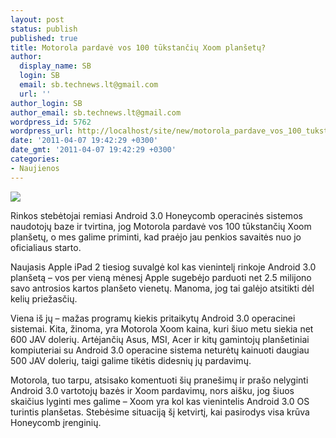 ```yaml
---
layout: post
status: publish
published: true
title: Motorola pardavė vos 100 tūkstančių Xoom planšetų?
author:
  display_name: SB
  login: SB
  email: sb.technews.lt@gmail.com
  url: ''
author_login: SB
author_email: sb.technews.lt@gmail.com
wordpress_id: 5762
wordpress_url: http://localhost/site/new/motorola_pardave_vos_100_tukstanciu_xoom_plansetu/
date: '2011-04-07 19:42:29 +0300'
date_gmt: '2011-04-07 19:42:29 +0300'
categories:
- Naujienos
---
```

<div class="imgright"><img src="http://technews.lt/upload/Motorola-Xoom.jpg"  /></div>
<p>Rinkos stebėtojai remiasi Android 3.0 Honeycomb operacinės sistemos naudotojų baze ir tvirtina, jog Motorola pardavė vos 100 tūkstančių Xoom planšetų, o mes galime priminti, kad praėjo jau penkios savaitės nuo jo oficialiaus starto.</p>
<p>Naujasis Apple iPad 2 tiesiog suvalgė kol kas vienintelį rinkoje Android 3.0 planšetą – vos per vieną mėnesį Apple sugebėjo parduoti net 2.5 milijono savo antrosios kartos planšeto vienetų. Manoma, jog tai galėjo atsitikti dėl kelių priežasčių.</p>
<p>Viena iš jų – mažas programų kiekis pritaikytų Android 3.0 operacinei sistemai. Kita, žinoma, yra Motorola Xoom kaina, kuri šiuo metu siekia net 600 JAV dolerių. Artėjančių Asus, MSI, Acer ir kitų gamintojų planšetiniai kompiuteriai su Android 3.0 operacine sistema neturėtų kainuoti daugiau 500 JAV dolerių, taigi galime tikėtis didesnių jų pardavimų.</p>
<p>Motorola, tuo tarpu, atsisako komentuoti šių pranešimų ir prašo nelyginti Android 3.0 vartotojų bazės ir Xoom pardavimų, nors aišku, jog šiuos skaičius lyginti mes galime – Xoom yra kol kas vienintelis Android 3.0 OS turintis planšetas. Stebėsime situaciją šį ketvirtį, kai pasirodys visa krūva Honeycomb įrenginių.<br /></p>
